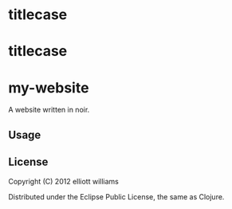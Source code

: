 titlecase
=========

titlecase
=======
# my-website

A website written in noir. 

## Usage



## License

Copyright (C) 2012 elliott williams

Distributed under the Eclipse Public License, the same as Clojure.

